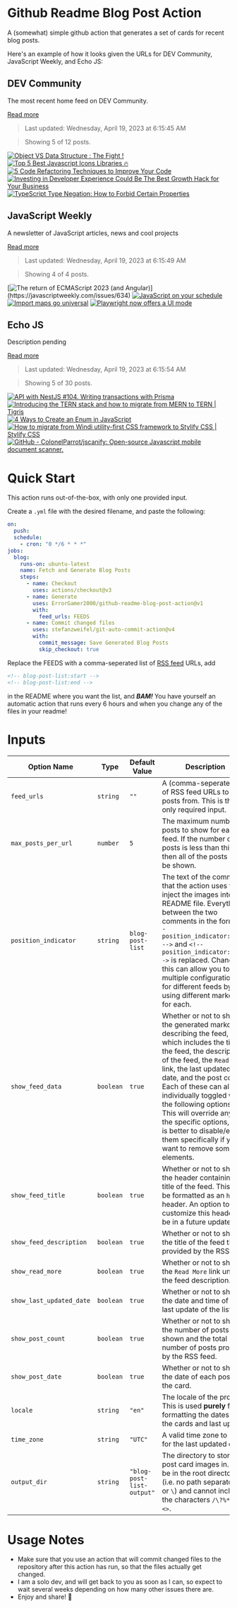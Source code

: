 # Github Readme Blog Post Action

A (somewhat) simple github action that generates a set of cards for recent blog posts.

Here's an example of how it looks given the URLs for DEV Community, JavaScript Weekly, and Echo JS:

<!-- post-list:start -->
## DEV Community

The most recent home feed on DEV Community.

[Read more](https://dev.to)
> Last updated: Wednesday, April 19, 2023 at 6:15:45 AM

> Showing 5 of 12 posts.

[![Object VS Data Structure : The Fight !](https://raw.githubusercontent.com/ErrorGamer2000/github-readme-blog-post-action/main/generated_files/DEV_Community/Object_VS_Data_Structure___The_Fight_!.svg)](https://dev.to/codeoz/object-vs-data-structure-the-fight--k0h)
[![Top 5 Best Javascript Icons Libraries 🔥](https://raw.githubusercontent.com/ErrorGamer2000/github-readme-blog-post-action/main/generated_files/DEV_Community/Top_5_Best_Javascript_Icons_Libraries_🔥.svg)](https://dev.to/rammcodes/top-5-best-javascript-icons-libraries-6c7)
[![5 Code Refactoring Techniques to Improve Your Code](https://raw.githubusercontent.com/ErrorGamer2000/github-readme-blog-post-action/main/generated_files/DEV_Community/5_Code_Refactoring_Techniques_to_Improve_Your_Code.svg)](https://dev.to/documatic/5-code-refactoring-techniques-to-improve-your-code-2lia)
[![Investing in Developer Experience Could Be The Best Growth Hack for Your Business](https://raw.githubusercontent.com/ErrorGamer2000/github-readme-blog-post-action/main/generated_files/DEV_Community/Investing_in_Developer_Experience_Could_Be_The_Best_Growth_Hack_for_Your_Business.svg)](https://dev.to/vue-storefront/investing-in-developer-experience-could-be-the-best-growth-hack-for-your-business-fnn)
[![TypeScript Type Negation: How to Forbid Certain Properties](https://raw.githubusercontent.com/ErrorGamer2000/github-readme-blog-post-action/main/generated_files/DEV_Community/TypeScript_Type_Negation__How_to_Forbid_Certain_Properties.svg)](https://dev.to/zirkelc/typescript-type-negation-how-to-forbid-certain-properties-42d9)


## JavaScript Weekly

A newsletter of JavaScript articles, news and cool projects

[Read more](https://javascriptweekly.com/)
> Last updated: Wednesday, April 19, 2023 at 6:15:49 AM

> Showing 4 of 4 posts.

[![The return of ECMAScript 2023 (and Angular)](https://raw.githubusercontent.com/ErrorGamer2000/github-readme-blog-post-action/main/generated_files/JavaScript_Weekly/The_return_of_ECMAScript_2023_(and_Angular).svg)](https://javascriptweekly.com/issues/634)
[![JavaScript on your schedule](https://raw.githubusercontent.com/ErrorGamer2000/github-readme-blog-post-action/main/generated_files/JavaScript_Weekly/JavaScript_on_your_schedule.svg)](https://javascriptweekly.com/issues/633)
[![Import maps go universal](https://raw.githubusercontent.com/ErrorGamer2000/github-readme-blog-post-action/main/generated_files/JavaScript_Weekly/Import_maps_go_universal.svg)](https://javascriptweekly.com/issues/632)
[![Playwright now offers a UI mode](https://raw.githubusercontent.com/ErrorGamer2000/github-readme-blog-post-action/main/generated_files/JavaScript_Weekly/Playwright_now_offers_a_UI_mode.svg)](https://javascriptweekly.com/issues/631)


## Echo JS

Description pending

[Read more](
http://www.echojs.com
)
> Last updated: Wednesday, April 19, 2023 at 6:15:54 AM

> Showing 5 of 30 posts.

[![API with NestJS #104. Writing transactions with Prisma](https://raw.githubusercontent.com/ErrorGamer2000/github-readme-blog-post-action/main/generated_files/_Echo_JS_/API_with_NestJS__104._Writing_transactions_with_Prisma.svg)](https://wanago.io/2023/04/17/api-nestjs-prisma-transactions/)
[![Introducing the TERN stack and how to migrate from MERN to TERN | Tigris](https://raw.githubusercontent.com/ErrorGamer2000/github-readme-blog-post-action/main/generated_files/_Echo_JS_/Introducing_the_TERN_stack_and_how_to_migrate_from_MERN_to_TERN___Tigris.svg)](https://www.tigrisdata.com/blog/tern-stack/)
[![4 Ways to Create an Enum in JavaScript](https://raw.githubusercontent.com/ErrorGamer2000/github-readme-blog-post-action/main/generated_files/_Echo_JS_/4_Ways_to_Create_an_Enum_in_JavaScript.svg)](https://dmitripavlutin.com/javascript-enum/)
[![How to migrate from Windi utility-first CSS framework to Stylify CSS | Stylify CSS](https://raw.githubusercontent.com/ErrorGamer2000/github-readme-blog-post-action/main/generated_files/_Echo_JS_/How_to_migrate_from_Windi_utility-first_CSS_framework_to_Stylify_CSS___Stylify_CSS.svg)](https://stylifycss.com/docs/migration/windi)
[![GitHub - ColonelParrot/jscanify: Open-source Javascript mobile document scanner.](https://raw.githubusercontent.com/ErrorGamer2000/github-readme-blog-post-action/main/generated_files/_Echo_JS_/GitHub_-_ColonelParrot_jscanify__Open-source_Javascript_mobile_document_scanner..svg)](https://github.com/ColonelParrot/jscanify)


<!-- post-list:end -->

# Quick Start

This action runs out-of-the-box, with only one provided input.

Create a `.yml` file with the desired filename, and paste the following:

```yml
on:
  push:
  schedule:
    - cron: "0 */6 * * *"
jobs:
  blog:
    runs-on: ubuntu-latest
    name: Fetch and Generate Blog Posts
    steps:
      - name: Checkout
        uses: actions/checkout@v3
      - name: Generate
        uses: ErrorGamer2000/github-readme-blog-post-action@v1
        with:
          feed_urls: FEEDS
      - name: Commit changed files
        uses: stefanzweifel/git-auto-commit-action@v4
        with:
          commit_message: Save Generated Blog Posts
          skip_checkout: true
```

Replace the FEEDS with a comma-seperated list of [RSS feed](https://rss.com/blog/how-do-rss-feeds-work/) URLs, add

```md
<!-- blog-post-list:start -->
<!-- blog-post-list:end -->
```

in the README where you want the list, and **_BAM!_** You have yourself an automatic action that runs every 6 hours and when you change any of the files in your readme!

# Inputs

<table>
  <thead>
    <tr>
      <th>Option Name</th>
      <th>Type</th>
      <th>Default Value</th>
      <th>Description</th>
    </tr>
  </thead>
  <tbody>
    <tr>
      <td><code>feed_urls</code></td>
      <td><code>string</code></td>
      <td><code>""</code></td>
      <td>A (comma-seperated) list of RSS feed URLs to load posts from. This is the only required input.</td>
    </tr>
    <tr>
      <td><code>max_posts_per_url</code></td>
      <td><code>number</code></td>
      <td><code>5</code></td>
      <td>The maximum number of posts to show for each feed. If the number of posts is less than this, then all of the posts will be shown.</td>
    </tr>
    <tr>
      <td><code>position_indicator</code></td>
      <td><code>string</code></td>
      <td><code>blog-post-list</code></td>
      <td>The text of the comments that the action uses to inject the images into the README file. Everything between the two comments in the form <code>&lt;!-- position_indicator:start --&gt;</code> and <code>&lt;!-- position_indicator:end --&gt;</code> is replaced. Changing this can allow you to use multiple configurations for different feeds by using different markers for each.</td>
    </tr>
    <tr>
      <td><code>show_feed_data</code></td>
      <td><code>boolean</code></td>
      <td><code>true</code></td>
      <td>Whether or not to show the generated markdown describing the feed, which includes the title of the feed, the description of the feed, the <code>Read More</code> link, the last updated date, and the post count. Each of these can also be individually toggled with the following options. This will override any of the specific options, so it is better to disable/enable them specifically if you want to remove some elements.</td>
    </tr>
    <tr>
      <td><code>show_feed_title</code></td>
      <td><code>boolean</code></td>
      <td><code>true</code></td>
      <td>Whether or not to show the header containing the title of the feed. This will be formatted as an <code>h2</code> header. An option to customize this header will be in a future update.</td>
    </tr>
    <tr>
      <td><code>show_feed_description</code></td>
      <td><code>boolean</code></td>
      <td><code>true</code></td>
      <td>Whether or not to show the title of the feed that is provided by the RSS feed.</td>
    </tr>
    <tr>
      <td><code>show_read_more</code></td>
      <td><code>boolean</code></td>
      <td><code>true</code></td>
      <td>Whether or not to show the <code>Read More</code> link under the feed description.</td>
    </tr>
    <tr>
      <td><code>show_last_updated_date</code></td>
      <td><code>boolean</code></td>
      <td><code>true</code></td>
      <td>Whether or not to show the date and time of the last update of the list.</td>
    </tr>
    <tr>
      <td><code>show_post_count</code></td>
      <td><code>boolean</code></td>
      <td><code>true</code></td>
      <td>Whether or not to show the number of posts shown and the total number of posts provided by the RSS feed.</td>
    </tr>
    <tr>
      <td><code>show_post_date</code></td>
      <td><code>boolean</code></td>
      <td><code>true</code></td>
      <td>Whether or not to show the date of each post on the card.</td>
    </tr>
    <tr>
      <td><code>locale</code></td>
      <td><code>string</code></td>
      <td><code>"en"</code></td>
      <td>The locale of the project. This is used <strong>purely</strong> for formatting the dates of the cards and last update.</td>
    </tr>
    <tr>
      <td><code>time_zone</code></td>
      <td><code>string</code></td>
      <td><code>"UTC"</code></td>
      <td>A valid time zone to use for the last updated date.</td>
    </tr>
    <tr>
      <td><code>output_dir</code></td>
      <td><code>string</code></td>
      <td><code>"blog-post-list-output"</code></td>
      <td>The directory to store the post card images in. Must be in the root directory (i.e. no path separators <code>/</code> or <code>\</code>) and cannot include the characters <code>/\?%*:|"&lt;&gt;</code>.</td>
    </tr>
<!--
    <tr>
      <td><code></code></td>
      <td><cde></cde></td>
      <td><code></code></td>
      <td></td>
    </tr>
-->
  </tbody>
</table>

# Usage Notes

- Make sure that you use an action that will commit changed files to the repository after this action has run, so that the files actually get changed.
- I am a solo dev, and will get back to you as soon as I can, so expect to wait several weeks depending on how many other issues there are.
- Enjoy and share! 🤗
